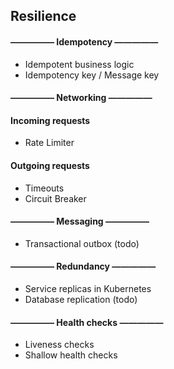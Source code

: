 ## Resilience

#### ————— Idempotency —————

- Idempotent business logic
- Idempotency key / Message key

#### ————— Networking —————

#### Incoming requests

- Rate Limiter

#### Outgoing requests

- Timeouts
- Circuit Breaker

#### ————— Messaging —————

- Transactional outbox (todo)

#### ————— Redundancy —————

- Service replicas in Kubernetes
- Database replication (todo)

#### ————— Health checks —————

- Liveness checks
- Shallow health checks